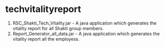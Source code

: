 # techvitalityreport

1) RSC_Shakti_Tech_Vitality.jar - A java application which generates the vitality report for all Shakti group members.
2) Report_Generator_all_data.jar - A java application which generates the vitality report all the employess.
